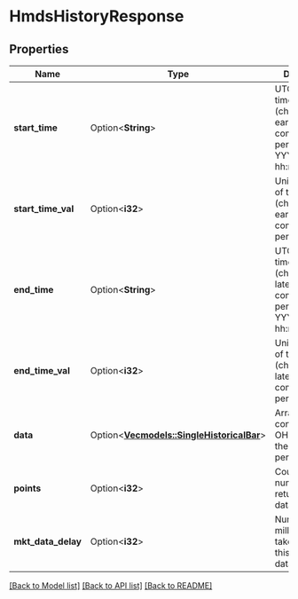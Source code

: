 # HmdsHistoryResponse

## Properties

Name | Type | Description | Notes
------------ | ------------- | ------------- | -------------
**start_time** | Option<**String**> | UTC date and time of the start (chronologically earlier) of the complete period in format YYYYMMDD-hh:mm:ss. | [optional]
**start_time_val** | Option<**i32**> | Unix timestamp of the start (chronologically earlier) of the complete period. | [optional]
**end_time** | Option<**String**> | UTC date and time of the end (chronologically later) of the complete period in format YYYYMMDD-hh:mm:ss. | [optional]
**end_time_val** | Option<**i32**> | Unix timestamp of the end (chronologically later) of the complete period. | [optional]
**data** | Option<[**Vec<models::SingleHistoricalBar>**](singleHistoricalBar.md)> | Array containing OHLC bars for the requested period. | [optional]
**points** | Option<**i32**> | Count of the number of bars returned in the data array. | [optional]
**mkt_data_delay** | Option<**i32**> | Number of milliseconds taken to satisfy this historical data request. | [optional]

[[Back to Model list]](../README.md#documentation-for-models) [[Back to API list]](../README.md#documentation-for-api-endpoints) [[Back to README]](../README.md)
